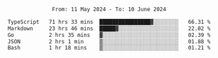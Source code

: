 <div align="center">
<p style="text-align: center;">
<!--START_SECTION:waka-->

```txt
From: 11 May 2024 - To: 10 June 2024

TypeScript   71 hrs 33 mins  ████████████████▓░░░░░░░░   66.31 %
Markdown     23 hrs 46 mins  █████▓░░░░░░░░░░░░░░░░░░░   22.02 %
Go           2 hrs 35 mins   ▓░░░░░░░░░░░░░░░░░░░░░░░░   02.39 %
JSON         2 hrs 1 min     ▒░░░░░░░░░░░░░░░░░░░░░░░░   01.88 %
Bash         1 hr 18 mins    ▒░░░░░░░░░░░░░░░░░░░░░░░░   01.21 %
```

<!--END_SECTION:waka-->
</p>
</div>
